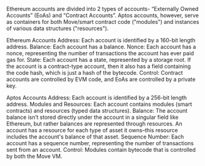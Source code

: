 Ethereum accounts are divided into 2 types of accounts- “Externally Owned Accounts” (EoAs) and “Contract Accounts”. Aptos accounts, however, serve as containers for both Move/smart contract code ("modules") and instances of various data structures ("resources").


Ethereum Accounts
Address: Each account is identified by a 160-bit length address.
Balance: Each account has a balance.
Nonce: Each account has a nonce, representing the number of transactions the account has ever paid gas for.
State: Each account has a state, represented by a storage root. If the account is a contract-type account, then it also has a field containing the code hash, which is just a hash of the bytecode.
Control: Contract accounts are controlled by EVM code, and EoAs are controlled by a private key.

Aptos Accounts
Address: Each account is identified by a 256-bit length address.
Modules and Resources: Each account contains modules (smart contracts) and resources (typed data structures).
Balance: The account balance isn’t stored directly under the account in a singular field like Ethereum, but rather balances are represented through resources. An account has a resource for each type of asset it owns–this resource includes the account's balance of that asset.
Sequence Number: Each account has a sequence number, representing the number of transactions sent from an account.
Control: Modules contain bytecode that is controlled by both the Move VM.